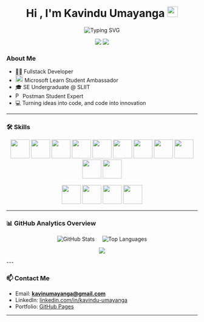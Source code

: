 <h1 align="center">Hi , I'm Kavindu Umayanga <img src="https://raw.githubusercontent.com/MartinHeinz/MartinHeinz/master/wave.gif" width="28px"/></h1>

<p align="center">
  <img src="https://readme-typing-svg.demolab.com?font=Fira+Code&pause=1000&color=1ae0ff&center=true&vCenter=true&width=435&lines=I'm+a+Full-Stack+Developer" alt="Typing SVG" />
</p>

<p align="center">
  <img src="https://img.shields.io/github/followers/kavinduumayanga?label=Follow&style=social" />
  <img src="https://img.shields.io/github/stars/kavinduumayanga?style=social" />
</p>


### About Me

- 👨‍💻 Fullstack Developer
- <img src="https://miro.medium.com/v2/resize:fit:1400/format:webp/1*fMCdGCokXoh8CECCD7j9Og.png" alt="Beta MLSA Badge" width="20"/> Microsoft Learn Student Ambassador 
- 🎓 SE Undergraduate @ SLIIT  
- <img src="https://cdn.iconscout.com/icon/free/png-512/free-postman-logo-icon-download-in-svg-png-gif-file-formats--technology-social-media-company-brand-vol-5-pack-logos-icons-2945092.png?f=webp&w=512" alt="Postman Logo" width="15"/> Postman Student Expert   
- 💻 Turning ideas into code, and code into innovation


---

### 🛠️ Skills

<p align="center">
  <img src="https://cdn.jsdelivr.net/gh/devicons/devicon/icons/html5/html5-original.svg" width="50" height="50"/>
  <img src="https://cdn.jsdelivr.net/gh/devicons/devicon/icons/css3/css3-original.svg" width="50" height="50"/>
  <img src="https://cdn.jsdelivr.net/gh/devicons/devicon/icons/javascript/javascript-original.svg" width="50" height="50"/>
  <img src="https://cdn.jsdelivr.net/gh/devicons/devicon/icons/typescript/typescript-original.svg" width="50" height="50"/>
  <img src="https://cdn.jsdelivr.net/gh/devicons/devicon/icons/react/react-original.svg" width="50" height="50"/>
  <img src="https://cdn.jsdelivr.net/gh/devicons/devicon/icons/nodejs/nodejs-original.svg" width="50" height="50"/>
  <img src="https://cdn.jsdelivr.net/gh/devicons/devicon/icons/express/express-original.svg" width="50" height="50"/>
  <img src="https://cdn.jsdelivr.net/gh/devicons/devicon/icons/mongodb/mongodb-original.svg" width="50" height="50"/>
  <img src="https://cdn.jsdelivr.net/gh/devicons/devicon/icons/mysql/mysql-original.svg" width="50" height="50"/>
  <img src="https://cdn.jsdelivr.net/gh/devicons/devicon/icons/python/python-original.svg" width="50" height="50"/>
  <img src="https://cdn.jsdelivr.net/gh/devicons/devicon/icons/java/java-original.svg" width="50" height="50"/>
</p>
<p align="center">
  <img src="https://cdn.jsdelivr.net/gh/devicons/devicon/icons/git/git-original.svg" width="50" height="50"/>
  <img src="https://cdn.jsdelivr.net/gh/devicons/devicon/icons/github/github-original.svg" width="50" height="50"/>
  <img src="https://cdn.jsdelivr.net/gh/devicons/devicon/icons/bootstrap/bootstrap-original.svg" width="50" height="50"/>
  <img src="https://cdn.jsdelivr.net/gh/devicons/devicon/icons/figma/figma-original.svg" width="50" height="50"/>
</p>

---

### 📊 GitHub Analytics Overview

<div align="center" style="display: flex; justify-content: center; gap: 20px; flex-wrap: wrap;">
  
  <!-- GitHub Stats Card -->
  <img src="https://github-readme-stats.vercel.app/api?username=kavinduumayanga&show_icons=true&hide_title=false&hide_rank=false&include_all_commits=true&count_private=true&theme=github_dark&hide_border=false&custom_title=Kavindu%20Umayanga's%20GitHub%20Stats" alt="GitHub Stats" />

  <!-- Most Used Languages Card -->
  <img src="https://github-readme-stats.vercel.app/api/top-langs/?username=kavinduumayanga&layout=compact&theme=github_dark&langs_count=8&hide_border=false&custom_title=Most%20Used%20Languages" alt="Top Languages" />

</div>

<!-- GitHub Streak (Centered) -->
<p align="center">
  <img src="https://streak-stats.demolab.com?user=kavinduumayanga&theme=highcontrast&hide_border=false&ring=ff8c00&fire=ff8c00&currStreakNum=ffffff&currStreakLabel=ff8c00&sideNums=ffffff&dates=cccccc" />
</p>
---

### 📫 Contact Me

- Email: **kavinumayanga@gmail.com**
- LinkedIn: [linkedin.com/in/kavindu-umayanga](https://linkedin.com/in/kavindu-umayanga)
- Portfolio: [GitHub Pages](https://kavinduumayanga.github.io)

---
